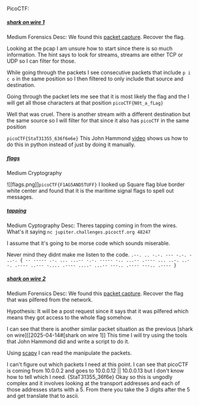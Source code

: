 PicoCTF:

##### [shark on wire 1](https://play.picoctf.org/practice/challenge/30?difficulty=2&page=14&solved=1)
Medium
Forensics
Desc: We found this [packet capture](https://jupiter.challenges.picoctf.org/static/483e50268fe7e015c49caf51a69063d0/capture.pcap). Recover the flag.

Looking at the pcap I am unsure how to start since there is so much information. The hint says to look for streams, streams are either TCP or UDP so I can filter for those.

While going through the packets I see consecutive packets that include `p i c o` in the same position so I then filtered to only include that source and destination.

Going through the packet lets me see that it is most likely the flag and the I will get all those characters at that position
`picoCTF{N0t_a_fLag}`

Well that was cruel.
There is another stream with a different destination but the same source so I will filter for that since it also has `picoCTF` in the same position

`picoCTF{StaT31355_636f6e6e}`
This John Hammond [video](https://www.youtube.com/watch?v=sm6do94cvEY) shows us how to do this in python instead of just by doing it manually.


##### [flags]()
Medium
Cryptography

![[flags.png]]`picoCTF{F1AG5AND5TUFF}`
I looked up Square flag blue border white center and found that it is the maritime signal flags to spell out messages.

##### [tapping](https://play.picoctf.org/practice/challenge/21?difficulty=2&page=14&solved=1)
Medium
Cyptography
Desc: Theres tapping coming in from the wires. What's it saying `nc jupiter.challenges.picoctf.org 48247`

I assume that it's going to be morse code which sounds miserable.

Never mind they didnt make me listen to the code.
`.--. .. -.-. --- -.-. - ..-. { -- ----- .-. ... ...-- -.-. ----- -.. ...-- .---- ... ..-. ..- -. .---- ..--- -.... .---- ....- ...-- ---.. .---- ---.. .---- }`



##### [shark on wire 2](https://play.picoctf.org/practice/challenge/84?difficulty=2&page=13&solved=1)
Medium
Forensics
Desc: We found this [packet capture](https://jupiter.challenges.picoctf.org/static/b506393b6f9d53b94011df000c534759/capture.pcap). Recover the flag that was pilfered from the network.

Hypothesis: It will be a post request since it says that it was pilfered which means they got access to the whole flag somehow.

I can see that there is another similar packet situation as the previous [shark on wire][[2025-04-14#[shark on wire 1]] 
This time I will try using the tools that John Hammond did and write a script to do it. 

Using [scapy](https://scapy.net/) I can read the manipulate the packets.

I can't figure out which packets I need at this point. I can see that picoCTF is coming from 10.0.0.2 and goes to 10.0.0.12 || 10.0.0.13 but I don't know how to tell which I need. 
{StaT31355_36f6e}
Okay so this is ungodly complex and it involves looking at the transport addresses and each of those addresses starts with a 5. From there you take the 3 digits after the 5 and get translate that to ascii.